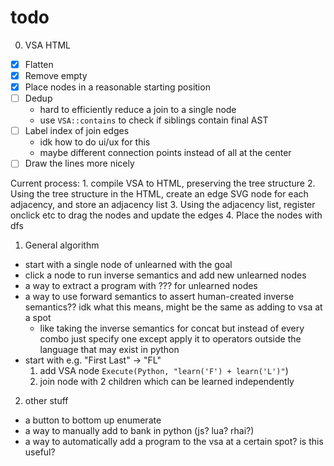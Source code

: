 # todo

0. VSA HTML
- [X] Flatten
- [X] Remove empty
- [X] Place nodes in a reasonable starting position
- [ ] Dedup
    - hard to efficiently reduce a join to a single node
    - use `VSA::contains` to check if siblings contain final AST
- [ ] Label index of join edges
    - idk how to do ui/ux for this
    - maybe different connection points instead of all at the center
- [ ] Draw the lines more nicely

Current process:
    1. compile VSA to HTML, preserving the tree structure
    2. Using the tree structure in the HTML, create an edge SVG node for each
       adjacency, and store an adjacency list
    3. Using the adjacency list, register onclick etc to drag the nodes and update the
       edges
    4. Place the nodes with dfs

1. General algorithm
- start with a single node of unlearned with the goal
- click a node to run inverse semantics and add new unlearned nodes
- a way to extract a program with ??? for unlearned nodes
- a way to use forward semantics to assert human-created inverse semantics?? idk what this means, might be the same as
adding to vsa at a spot
    - like taking the inverse semantics for concat but instead of every combo just specify one except apply it to
    operators outside the language that may exist in python
- start with e.g. "First Last" -> "FL"
    1. add VSA node `Execute(Python, "learn('F') + learn('L')"`)
    2. join node with 2 children which can be learned independently

2. other stuff
- a button to bottom up enumerate
- a way to manually add to bank in python (js? lua? rhai?)
- a way to automatically add a program to the vsa at a certain spot? is this useful?
